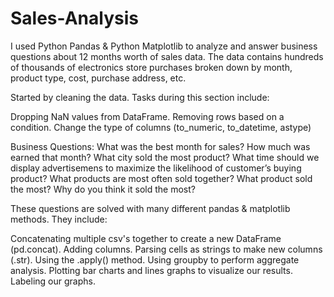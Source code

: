 # Sales-Analysis
I used Python Pandas & Python Matplotlib to analyze and answer business questions about 12 months worth of sales data. The data contains hundreds of thousands of electronics store purchases broken down by month, product type, cost, purchase address, etc.

Started by cleaning the data. Tasks during this section include:

Dropping NaN values from DataFrame. Removing rows based on a condition. Change the type of columns (to_numeric, to_datetime, astype)

Business Questions: What was the best month for sales? How much was earned that month? What city sold the most product? What time should we display advertisemens to maximize the likelihood of customer’s buying product? What products are most often sold together? What product sold the most? Why do you think it sold the most?

These questions are solved with many different pandas & matplotlib methods. They include:

Concatenating multiple csv's together to create a new DataFrame (pd.concat). Adding columns. Parsing cells as strings to make new columns (.str). Using the .apply() method. Using groupby to perform aggregate analysis. Plotting bar charts and lines graphs to visualize our results. Labeling our graphs.
